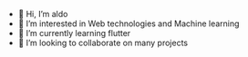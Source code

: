 - 👋 Hi, I’m aldo
- 👀 I’m interested in Web technologies and Machine learning
- 🌱 I’m currently learning flutter
- 💞️ I’m looking to collaborate on many projects

<!---
aldevco/aldevco is a ✨ special ✨ repository because its `README.md` (this file) appears on your GitHub profile.
You can click the Preview link to take a look at your changes.
--->
